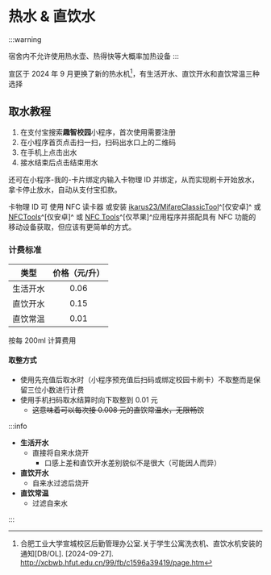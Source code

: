# 热水 & 直饮水

:::warning

宿舍内不允许使用热水壶、热得快等大概率加热设备
:::

宣区于 2024 年 9 月更换了新的热水机[^1]，有生活开水、直饮开水和直饮常温三种选择

## 取水教程

1. 在支付宝搜索**趣智校园**小程序，首次使用需要注册
2. 在小程序首页点击扫一扫，扫码出水口上的二维码
3. 在手机上点击出水
4. 接水结束后点击结束用水

还可在小程序-我的-卡片绑定内输入卡物理 ID 并绑定，从而实现刷卡开始放水，拿卡停止放水，自动从支付宝扣款。

卡物理 ID 可 使用 NFC 读卡器 或安装 [ikarus23/MifareClassicTool](https://github.com/ikarus23/MifareClassicTool)^[仅安卓]^ 或 [NFCTools](market://details?id=com.wakdev.wdnfc)^[仅安卓]^ 或 [NFC Tools](https://apps.apple.com/cn/app/nfc-tools/id1252962749)^[仅苹果]^应用程序并搭配具有 NFC 功能的移动设备获取，但应该有更简单的方式。

### 计费标准

| 类型     | 价格（元/升） |
| -------- | :-----------: |
| 生活开水 |     0.06      |
| 直饮开水 |     0.15      |
| 直饮常温 |     0.01      |

按每 200ml 计算费用

#### 取整方式

- 使用先充值后取水时（小程序预充值后扫码或绑定校园卡刷卡）不取整而是保留三位小数进行计费
- 使用手机扫码取水结算时向下取整到 0.01 元
  - ~~这意味着可以每次接 0.008 元的直饮常温水，无限畅饮~~

:::info

- **生活开水**
  - 直接将自来水烧开
    - 口感上差和直饮开水差别貌似不是很大（可能因人而异）
- **直饮开水**
  - 自来水过滤后烧开
- **直饮常温**
  - 过滤自来水

:::

[^1]:
    合肥工业大学宣城校区后勤管理办公室.关于学生公寓洗衣机、直饮水机安装的通知[DB/OL]. [2024-09-27].  
    <http://xcbwb.hfut.edu.cn/99/fb/c1596a39419/page.htm>
